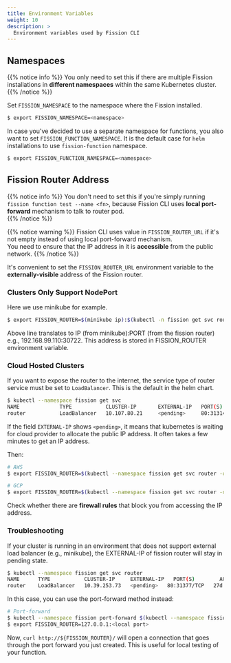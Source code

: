 ```yaml
---
title: Environment Variables
weight: 10
description: >
  Environment variables used by Fission CLI
---
```


## Namespaces

{{% notice info %}}
You only need to set this if there are multiple Fission installations in **different namespaces** within the same Kubernetes cluster.
{{% /notice %}}

Set `FISSION_NAMESPACE` to the namespace where the Fission installed.

``` bash
$ export FISSION_NAMESPACE=<namespace>
```

In case you've decided to use a separate namespace for functions, you also want to set `FISSION_FUNCTION_NAMESPACE`. It is the default case for `helm` installations to use `fission-function` namespace.
``` bash
$ export FISSION_FUNCTION_NAMESPACE=<namespace>
```

## Fission Router Address

{{% notice info %}}
You don't need to set this if you're simply running `fission function test --name <fn>`, because Fission CLI uses **local port-forward** mechanism to talk to router pod.  
{{% /notice %}}

{{% notice warning %}}
Fission CLI uses value in `FISSION_ROUTER_URL` if it's not empty instead of using local port-forward mechanism.</br>
You need to ensure that the IP address in it is **accessible** from the public network.
{{% /notice %}}

It's convenient to set the `FISSION_ROUTER_URL` environment variable to the **externally-visible** address of the Fission router.

### Clusters Only Support NodePort

Here we use minikube for example.

``` bash
$ export FISSION_ROUTER=$(minikube ip):$(kubectl -n fission get svc router -o jsonpath='{...nodePort}')
```

Above line translates to IP (from minikube):PORT (from the fission router) e.g., 192.168.99.110:30722. This address is stored in FISSION_ROUTER environment variable.

### Cloud Hosted Clusters

If you want to expose the router to the internet, the service type of router service must be set to `LoadBalancer`.
This is the default in the helm chart.

```bash
$ kubectl --namespace fission get svc
NAME             TYPE           CLUSTER-IP       EXTERNAL-IP   PORT(S)          AGE
router           LoadBalancer   10.107.80.21     <pending>     80:31314/TCP     11d
```

If the field `EXTERNAL-IP` shows `<pending>`, it means that kubernetes is waiting for cloud provider to allocate the public IP address.
It often takes a few minutes to get an IP address.

Then:

``` bash
# AWS
$ export FISSION_ROUTER=$(kubectl --namespace fission get svc router -o=jsonpath='{..hostname}')

# GCP
$ export FISSION_ROUTER=$(kubectl --namespace fission get svc router -o=jsonpath='{..ip}')
```

Check whether there are **firewall rules** that block you from accessing the IP address.

### Troubleshooting

If your cluster is running in an environment that does not support external load balancer (e.g., minikube), the EXTERNAL-IP of fission router will stay in pending state.

```bash
$ kubectl --namespace fission get svc router
NAME      TYPE           CLUSTER-IP     EXTERNAL-IP   PORT(S)        AGE
router    LoadBalancer   10.39.253.73   <pending>   80:31377/TCP   27d
```

In this case, you can use the port-forward method instead:

``` bash
# Port-forward
$ kubectl --namespace fission port-forward $(kubectl --namespace fission get pod -l svc=router -o name) <local port>:8888 &
$ export FISSION_ROUTER=127.0.0.1:<local port>
```

Now, `curl http://${FISSION_ROUTER}/` will open a connection that goes through the port forward you just created.
This is useful for local testing of your function.
